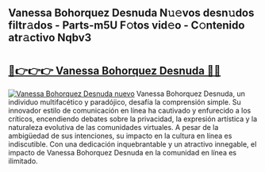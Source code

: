 ## Vanessa Bohorquez Desnuda N𝚞𝚎vos desn𝚞dos filtr𝚊dos - Parts-m5U F𝚘tos vid𝚎o - C𝚘ntenido atr𝚊ctivo Nqbv3

# <h2><a href="http://mbdbf51.tromn.icu/?c=Vanessa+Bohorquez+Desnuda">🔗👉👉👉 Vanessa Bohorquez Desnuda 🔗🔗</a></h2>

[![Vanessa Bohorquez Desnuda nuevo](https://i.imgur.com/pEAQMta.gif)](http://mbdbf51.tromn.icu/?c=Vanessa+Bohorquez+Desnuda)
Vanessa Bohorquez Desnuda, un individuo multifacético y paradójico, desafía la comprensión simple. Su innovador estilo de comunicación en línea ha cautivado y enfurecido a los críticos, encendiendo debates sobre la privacidad, la expresión artística y la naturaleza evolutiva de las comunidades virtuales. A pesar de la ambigüedad de sus intenciones, su impacto en la cultura en línea es indiscutible. Con una dedicación inquebrantable y un atractivo innegable, el impacto de Vanessa Bohorquez Desnuda en la comunidad en línea es ilimitado.
